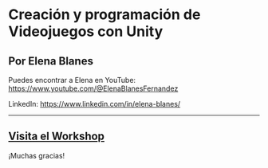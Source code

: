 # Creación y programación de Videojuegos con Unity

## Por Elena Blanes

Puedes encontrar a Elena en YouTube:
https://www.youtube.com/@ElenaBlanesFernandez

LinkedIn:
https://www.linkedin.com/in/elena-blanes/


---

## [Visita el Workshop](https://youtu.be/s-Vsk7PW8e8)


¡Muchas gracias!
